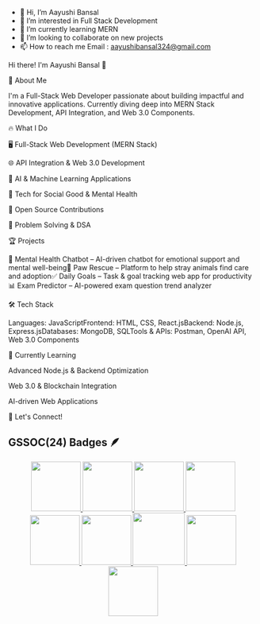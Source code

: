 - 👋 Hi, I’m Aayushi Bansal
- 👀 I’m interested in Full Stack Development
- 🌱 I’m currently learning MERN
- 💞️ I’m looking to collaborate on new projects
- 📫 How to reach me Email : aayushibansal324@gmail.com

Hi there! I'm Aayushi Bansal 👋

🚀 About Me

I'm a Full-Stack Web Developer passionate about building impactful and innovative applications. Currently diving deep into MERN Stack Development, API Integration, and Web 3.0 Components.

🔥 What I Do

🖥️ Full-Stack Web Development (MERN Stack)

🌐 API Integration & Web 3.0 Development

🤖 AI & Machine Learning Applications

🐾 Tech for Social Good & Mental Health

🚀 Open Source Contributions

🎯 Problem Solving & DSA

🏆 Projects

💬 Mental Health Chatbot – AI-driven chatbot for emotional support and mental well-being🐾 Paw Rescue – Platform to help stray animals find care and adoption✅ Daily Goals – Task & goal tracking web app for productivity📊 Exam Predictor – AI-powered exam question trend analyzer

🛠️ Tech Stack

Languages: JavaScriptFrontend: HTML, CSS, React.jsBackend: Node.js, Express.jsDatabases: MongoDB, SQLTools & APIs: Postman, OpenAI API, Web 3.0 Components

🌱 Currently Learning

Advanced Node.js & Backend Optimization

Web 3.0 & Blockchain Integration

AI-driven Web Applications

📢 Let's Connect! 

<!---
Aayushibnsl/Aayushibnsl is a ✨ special ✨ repository because its `README.md` (this file) appears on your GitHub profile.
You can click the Preview link to take a look at your changes.
--->
## GSSOC(24) Badges 🪶
<div style='display:flex; align-items:center; gap: 10px;' align='center'><a href="https://gssoc.girlscript.tech/leaderboard">
<img src="https://raw.githubusercontent.com/GSSoC24/Postman-Challenge/main/docs/assets/Postman%20White.png" width="100px" height="100px" />
  <img src="https://raw.githubusercontent.com/GSSoC24/Postman-Challenge/main/docs/assets/1.png" width="100px" height="100px" />
  <img src="https://raw.githubusercontent.com/GSSoC24/Postman-Challenge/main/docs/assets/2.png" width="100px" height="100px" />
  <img src="https://raw.githubusercontent.com/GSSoC24/Postman-Challenge/main/docs/assets/3.png" width="100px" height="100px" />
  <img src="https://raw.githubusercontent.com/GSSoC24/Postman-Challenge/main/docs/assets/4.png" width="100px" height="100px" />
  <img src="https://raw.githubusercontent.com/GSSoC24/Postman-Challenge/main/docs/assets/5.png" width="100px" height="100px" />
  <img src="https://raw.githubusercontent.com/GSSoC24/Postman-Challenge/main/docs/assets/6.png" width="105px" height="105px" />
  <img src="https://raw.githubusercontent.com/GSSoC24/Postman-Challenge/main/docs/assets/7.png" width="100px" height="100px" />
  <img src="https://raw.githubusercontent.com/GSSoC24/Postman-Challenge/main/docs/assets/8.png" width="100px" height="100px" /></a>
</div>
